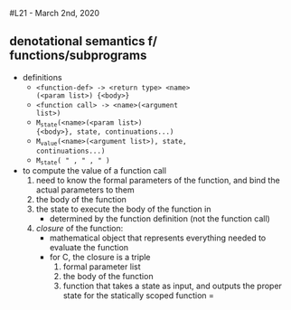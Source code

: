 #L21 - March 2nd, 2020

## denotational semantics f/ functions/subprograms
- definitions
    - <code>\<function-def\> -> \<return type\> \<name\> (\<param list\>) {\<body\>}</code>
    - <code>\<function call\> -> \<name\>(\<argument list\>)</code>
    - <code>M<sub>state</sub>(\<name\>(\<param list\>) {\<body\>}, state, continuations...)</code>
    - <code>M<sub>value</sub>(\<name\>(\<argument list\>), state, continuations...)</code>
    - <code>M<sub>state</sub>( " , " , " )</code>
- to compute the value of a function call
    1) need to know the formal parameters of the function, and bind the actual parameters to them
    1) the body of the function
    1) the state to execute the body of the function in
        - determined by the function definition (not the function call)
    1) *closure* of the function:
        - mathematical object that represents everything needed to evaluate the function
        - for C, the closure is a triple
            1) formal parameter list
            1) the body of the function
            1) function that takes a state as input, and outputs the proper state for the statically scoped function
        =